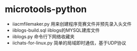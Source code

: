 microtools-python
=================
* iiacmfilemaker.py 用来创建程序竞赛文件并预先录入头文件
* iiblogs-build.sql iiblogs的MYSQL建库文件
* iiblogs.py  命令行下网络收藏夹
* iichats-for-linux.py  简单的局域即时通信，基于UDP协议
